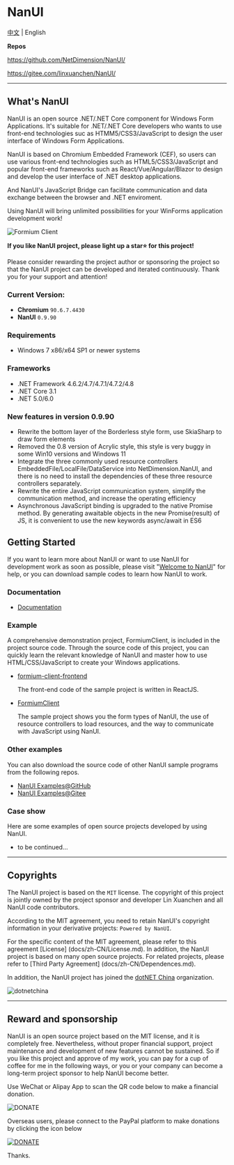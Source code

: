 # NanUI

[中文](README.md) | English

**Repos**

https://github.com/NetDimension/NanUI/

https://gitee.com/linxuanchen/NanUI/

---

## What's NanUI

NanUI is an open source .NET/.NET Core component for Windows Form Applications. It's suitable for .NET/.NET Core developers who wants to use front-end technologies suc as HTMM5/CSS3/JavaScript to design the user interface of Windows Form Applications.

NanUI is based on Chromium Embedded Framework (CEF), so users can use various front-end technologies such as HTML5/CSS3/JavaScript and popular front-end frameworks such as React/Vue/Angular/Blazor to design and develop the user interface of .NET desktop applications.

And NanUI's JavaScript Bridge can facilitate communication and data exchange between the browser and .NET enviroment.

Using NanUI will bring unlimited possibilities for your WinForms application development work!

![Formium Client](docs/images/formium-client-preview-enUS.png)


**If you like NanUI project, please light up a star⭐ for this project!**

Please consider rewarding the project author or sponsoring the project so that the NanUI project can be developed and iterated continuously. Thank you for your support and attention!

### Current Version:

- **Chromium** `90.6.7.4430`
- **NanUI** `0.9.90`

### Requirements

- Windows 7 x86/x64 SP1 or newer systems

### Frameworks

- .NET Framework 4.6.2/4.7/4.7.1/4.7.2/4.8
- .NET Core 3.1
- .NET 5.0/6.0

### New features in version 0.9.90

- Rewrite the bottom layer of the Borderless style form, use SkiaSharp to draw form elements
- Removed the 0.8 version of Acrylic style, this style is very buggy in some Win10 versions and Windows 11
- Integrate the three commonly used resource controllers EmbeddedFile/LocalFile/DataService into NetDimension.NanUI, and there is no need to install the dependencies of these three resource controllers separately.
- Rewrite the entire JavaScript communication system, simplify the communication method, and increase the operating efficiency
- Asynchronous JavaScript binding is upgraded to the native Promise method. By generating awaitable objects in the new Promise(result) of JS, it is convenient to use the new keywords async/await in ES6

## Getting Started

If you want to learn more about NanUI or want to use NanUI for development work as soon as possible, please visit "[Welcome to NanUI](docs/README.en.md)" for help, or you can download sample codes to learn how NanUI to work.

### Documentation

- [Documentation](docs/documentation.md)

### Example

A comprehensive demonstration project, FormiumClient, is included in the project source code. Through the source code of this project, you can quickly learn the relevant knowledge of NanUI and master how to use HTML/CSS/JavaScript to create your Windows applications.

- [formium-client-frontend](src/frontends/formium-client/)

   The front-end code of the sample project is written in ReactJS.

- [FormiumClient](src/Demos/FormiumClient/)

   The sample project shows you the form types of NanUI, the use of resource controllers to load resources, and the way to communicate with JavaScript using NanUI.

### Other examples

You can also download the source code of other NanUI sample programs from the following repos.

- [NanUI Examples@GitHub](https://github.com/XuanchenLin/NanUI-0.9-Examples)
- [NanUI Examples@Gitee](https://gitee.com/linxuanchen/NanUI-0.9-Examples)

### Case show

Here are some examples of open source projects developed by using NanUI.

- to be continued...

---

## Copyrights

The NanUI project is based on the `MIT` license. The copyright of this project is jointly owned by the project sponsor and developer Lin Xuanchen and all NanUI code contributors.

According to the MIT agreement, you need to retain NanUI's copyright information in your derivative projects: `Powered by NanUI`.

For the specific content of the MIT agreement, please refer to this agreement [License] (docs/zh-CN/License.md). In addition, the NanUI project is based on many open source projects. For related projects, please refer to [Third Party Agreement] (docs/zh-CN/Dependences.md).

In addition, the NanUI project has joined the [dotNET China](https://gitee.com/dotnetchina) organization.

![dotnetchina](https://gitee.com/dotnetchina/home/raw/master/assets/dotnetchina-raw.png)

---

## Reward and sponsorship

NanUI is an open source project based on the MIT license, and it is completely free. Nevertheless, without proper financial support, project maintenance and development of new features cannot be sustained. So if you like this project and approve of my work, you can pay for a cup of coffee for me in the following ways, or you or your company can become a long-term project sponsor to help NanUI become better.

Use WeChat or Alipay App to scan the QR code below to make a financial donation.

![DONATE](docs/images/qrcode.png)

Overseas users, please connect to the PayPal platform to make donations by clicking the icon below

[![DONATE](docs/images/paypal.png)](https://www.paypal.me/mrjson)

Thanks.